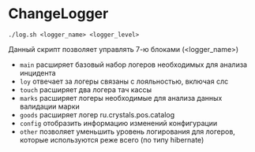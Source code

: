 # ChangeLogger
```
./log.sh <logger_name> <logger_level>
```
Данный скрипт позволяет управлять 7-ю блоками (<logger_name>)
* `main` расширяет базовый набор логеров необходимых для анализа инцидента
* `loy` отвечает за логеры связаны с лояльностью, включая слс
* `touch` расширяет два логера тач кассы
* `marks` расширяет логеры необходимые для анализа данных валидации марки
* `goods` расширяет логер ru.crystals.pos.catalog
* `config` отобразить информацию изменений конфигурации
* `other` позволяет уменьшить уровень логирования для логеров, которые используются реже всего (по типу hibernate)

